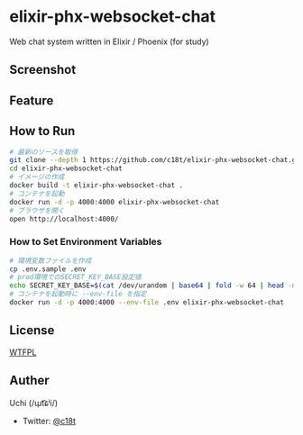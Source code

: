 # elixir-phx-websocket-chat
Web chat system written in Elixir / Phoenix (for study)

## Screenshot

## Feature

## How to Run
```sh
# 最新のソースを取得
git clone --depth 1 https://github.com/c18t/elixir-phx-websocket-chat.git
cd elixir-phx-websocket-chat
# イメージの作成
docker build -t elixir-phx-websocket-chat .
# コンテナを起動
docker run -d -p 4000:4000 elixir-phx-websocket-chat
# ブラウザを開く
open http://localhost:4000/
```

### How to Set Environment Variables
```sh
# 環境変数ファイルを作成
cp .env.sample .env
# prod環境でのSECRET_KEY_BASE設定値
echo SECRET_KEY_BASE=$(cat /dev/urandom | base64 | fold -w 64 | head -n 1) >> .env
# コンテナを起動時に --env-file を指定
docker run -d -p 4000:4000 --env-file .env elixir-phx-websocket-chat
```

## License
[WTFPL](./LICENSE)

## Auther
Uchi (/ɯ̹t͡ɕʲi/)
  - Twitter: [@c18t](https://twitter.com/c18t)
